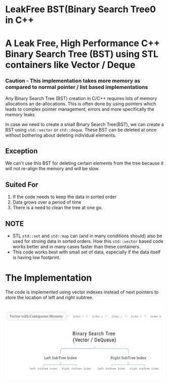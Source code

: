 # LeakFree BST(Binary Search Tree0 in C++
# A Leak Free, High Performance C++ Binary Search Tree (BST) using STL containers like Vector / Deque

### Caution -  This implementation takes more memory as compared to normal pointer / list based implementations

Any Binary Search Tree (BST) creation in C/C++ requires lots of memory allocations an de-allocations. This is often done by using pointers which leads to complex pointer management, errors and more specifically the memory leaks

In case we need to create a small Binary Search Tree(BST), we can create a BST using `std::vector` or `std::deque`.  These BST can be deleted at once without bothering about deleting individual elements.

## Exception

We can't use this BST for deleting certain elements from the tree because it will not re-align the memory and will be slow.


## Suited For

1. If the code needs to keep the data in sorted order
2. Data grows over a period of time
3. There is a need to clean the tree at one go.

## NOTE

- STL `std::set` and `std::map` can (and in many conditions should) also be used for stroing data in sorted orders. How this `std::vector` based code works better and in many cases faster than these containers.
- This code works best with small set of data, especially if the data itself is having low footprint.

# The Implementation

The code is implemented using vector indexes instead of next pointers to store the location of left and right subtree.

![bst_implementation](https://github.com/CodesBay/LeakFree_BST/blob/master/BST%20Implementation.jpg)
